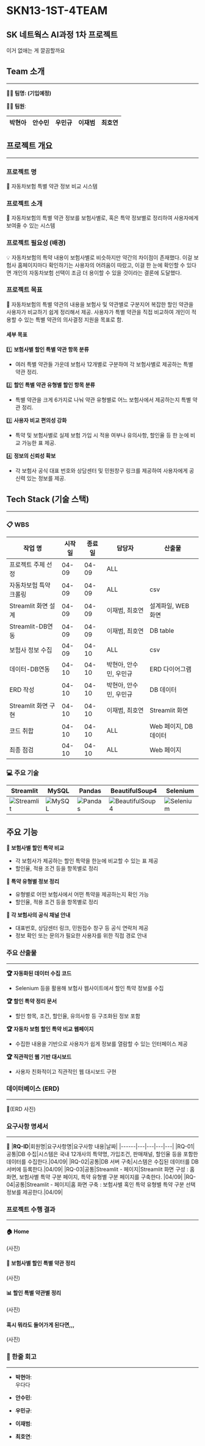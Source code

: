 # SKN13-1ST-4TEAM

## SK 네트웍스 AI과정 1차 프로젝트
이거 없애는 게 깔끔할까요

## Team 소개
---
**👋🏻 팀명: (기입예정)**  

**👋🏻 팀원**:  

| 박현아 | 안수민 | 우민규 | 이재범 | 최호연 |
|--------|--------|--------|--------|--------|






## 프로젝트 개요
---
### 프로젝트 명  
🚗 자동차보험 특별 약관 정보 비교 시스템  

### 프로젝트 소개  
📅 자동차보험의 특별 약관 정보를 보험사별로, 혹은 특약 정보별로 정리하여 사용자에게 보여줄 수 있는 시스템

### 프로젝트 필요성 (배경)  
💡 자동차보험의 특약 내용이 보험사별로 비슷하지만 약간의 차이점이 존재했다. 이걸 보험사 홈페이지마다 확인하기는 사용자의 어려움이 따랐고, 이걸 한 눈에 확인할 수 있다면 개인의 자동차보험 선택이 조금 더 용이할 수 있을 것이라는 결론에 도달했다.

### 프로젝트 목표  
🎯 자동차보험의 특별 약관의 내용을 보험사 및 약관별로 구분지어 복잡한 할인 약관을 사용자가 비교하기 쉽게 정리해서 제공. 사용자가 특별 약관을 직접 비교하여 개인이 적용할 수 있는 특별 약관의 의사결정 지원을 목표로 함.

#### 세부 목표
1️⃣ **보험사별 할인 특별 약관 항목 분류**
   - 여러 특별 약관들 가운데 보험사 12개별로 구분하여 각 보험사별로 제공하는 특별 약관 정리.
     
2️⃣ **할인 특별 약관 유형별 할인 항목 분류** 
   - 특별 약관을 크게 6가지로 나눠 약관 유형별로 어느 보험사에서 제공하는지 특별 약관 정리.

3️⃣ **사용자 비교 편의성 강화**
   - 특약 및 보험사별로 실제 보험 가입 시 적용 여부나 유의사항, 할인율 등 한 눈에 비교 가능한 표 제공.

4️⃣ **정보의 신뢰성 확보**
   - 각 보험사 공식 대표 번호와 상담센터 및 민원창구 링크를 제공하여 사용자에게 공신력 있는 정보를 제공.


## Tech Stack (기술 스택)
---

### 📋 WBS

| **작업 명**                | **시작일** | **종료일** | **담당자**                | **산출물**             | 
| ------------------------- | ---------- | ---------- | ------------------------ | ---------------------- | 
| 프로젝트 주제 선정        | 04-09      | 04-09      | ALL                      |                  | 
| 자동차보험 특약 크롤링        | 04-09      | 04-09      | ALL                      | csv                   | 
| Streamlit 화면 설계        | 04-09      | 04-09      | 이재범, 최호연           | 설계파일, WEB 화면     | 
| Streamlit-DB연동           | 04-09      | 04-09      | 이재범, 최호연                    | DB table               | 
| 보험사 정보 수집        | 04-09      | 04-10      | ALL                      | csv       
| 데이터-DB연동              | 04-10      | 04-10      | 박현아, 안수민, 우민규   | ERD 다이어그램         | 
| ERD 작성             | 04-10      | 04-10      | 박현아, 안수민, 우민규                      | DB 데이터             | 
| Streamlit 화면 구현        | 04-10      | 04-10      | 이재범, 최호연                      | Streamlit 화면         |
| 코드 취합                  | 04-10      | 04-10      | ALL                      | Web 페이지, DB 데이터  |
| 최종 점검                  | 04-10      | 04-10      | ALL                      | Web 페이지             |


### 💻 주요 기술
| **Streamlit** | **MySQL** | **Pandas** | **BeautifulSoup4** | **Selenium** |
| -------------- | --------- | ---------- | ------------------ | ------------ |
| ![Streamlit](https://img.shields.io/badge/Streamlit-FF4B4B?style=flat&logo=streamlit&logoColor=white) | ![MySQL](https://img.shields.io/badge/MySQL-4479A1?style=flat&logo=mysql&logoColor=white) | ![Pandas](https://img.shields.io/badge/Pandas-150458?style=flat&logo=pandas&logoColor=white) | ![BeautifulSoup4](https://img.shields.io/badge/BeautifulSoup4-000000?style=flat&logo=python&logoColor=white) | ![Selenium](https://img.shields.io/badge/Selenium-43B02A?style=flat&logo=selenium&logoColor=white) |

##  주요 기능

**🌟 보험사별 할인 특약 비교**  
- 각 보험사가 제공하는 할인 특약을 한눈에 비교할 수 있는 표 제공  
- 할인율, 적용 조건 등을 항목별로 정리  

**🌟 특약 유형별 정보 정리**  
- 유형별로 어떤 보험사에서 어떤 특약을 제공하는지 확인 가능  
- 할인율, 적용 조건 등을 항목별로 정리  

**🌟 각 보험사의 공식 채널 안내**  
- 대표번호, 상담센터 링크, 민원접수 창구 등 공식 연락처 제공  
- 정보 확인 또는 문의가 필요한 사용자를 위한 직접 경로 안내




###  주요 산출물  
---
**🏆 자동화된 데이터 수집 코드**  
   - Selenium 등을 활용해 보험사 웹사이트에서 할인 특약 정보를 수집  
      
**🏆 할인 특약 정리 문서**
   - 할인 항목, 조건, 할인율, 유의사항 등 구조화된 정보 포함  

**🏆 자동차 보험 할인 특약 비교 웹페이지**  
   - 수집한 내용을 기반으로 사용자가 쉽게 정보를 열람할 수 있는 인터페이스 제공  

**🏆 직관적인 웹 기반 대시보드**  
   - 사용자 친화적이고 직관적인 웹 대시보드 구현  




###  데이터베이스 (ERD)
---
📌(ERD 사진)



###  요구사항 명세서
---


📌
|**RQ-ID**|회원명|요구사항명|요구사항 내용|날짜|
|------|---|---|---|---|
|RQ-01|공통|DB 수집|시스템은 국내 12개사의 특약명, 가입조건, 판매채널, 할인율 등을 포함한 데이터를 수집한다.|04/09|
|RQ-02|공통|DB 서버 구축|시스템은 수집된 데이터를 DB 서버에 등록한다.|04/09|
|RQ-03|공통|Streamlit - 페이지|Streamlit 화면 구성 : 홈 화면, 보험사별 특약 구분 페이지, 특약 유형별 구분 페이지를 구축한다. |04/09|
|RQ-04|공통|Streamlit - 페이지|홈 화면 구축 : 보험사별 혹인 특약 유형별 특약 구분 선택 정보를 제공한다.|04/09|
<!-- |RQ-05|공통|Streamlit - 페이지|등록현황 화면 구축 : 시스템은 자동차 등록현환 데이터를 불러와서 친환경 자동차에 대한 내용을 시각화 한다.|04/09|
|RQ-06|공통|Streamlit - 페이지|차량수요 화면 구축 : 시스템은 프로젝트 개요 및 간략화 된 정보를 제공한다.|04/09|
|RQ-07|공통|Streamlit - 페이지|메뉴바 생성 : 사용자는 좌측의 메뉴바를 통해 각 페이지에 접근할 수 있다.|04/09|
|RQ-08|공통|등록현황 시각화|시스템은 지도 기반 지역별 등록 현황 및 막대 그래프를 통해 연료별 등록현을 제공한다.|04/10|
|RQ-09|공통|수요현황 시각화|시스템은 월별 수요 데이터에 대한 파이 그래프를 통해 제공한다.|04/10|
|RQ-10|공통|Filter 기능|사용자는 키워드 검색을 통해 FAQ에 접근할 수 있다.  사용자는 브랜드 선택을 통해 FAQ에 접근할 수 있다. 사용자는 카테고리 선택을 통해 FAQ에 접근할 수 있다.|04/10|
|RQ-11|공통|통합 FAQ 기능|시스템은 국내 5개사의 통합 데이터를 제공한다.|04/10| -->


###  프로젝트 수행 결과
---
#### 🏠 Home
(사진)

#### 🏢 보험사별 할인 특별 약관 정리
(사진)

#### 📊 할인 특별 약관별 정리
(사진)

#### 혹시 뭐라도 들어가게 된다면,,,
(사진)



### 📌 한줄 회고
---
- **박현아**:  
  우다다

- **안수민**:


- **우민규**:  
  

- **이재범**:


- **최호연**:  

  
